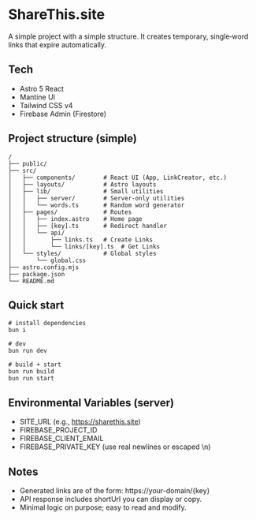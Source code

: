 # ShareThis.site

A simple project with a simple structure. It creates temporary, single‑word links that expire automatically.

## Tech

-   Astro 5 React
-   Mantine UI
-   Tailwind CSS v4
-   Firebase Admin (Firestore)

## Project structure (simple)

```
/
├── public/
├── src/
│   ├── components/        # React UI (App, LinkCreator, etc.)
│   ├── layouts/           # Astro layouts
│   ├── lib/               # Small utilities
│   │   ├── server/        # Server-only utilities
│   │   └── words.ts       # Random word generator
│   ├── pages/             # Routes
│   │   ├── index.astro    # Home page
│   │   ├── [key].ts       # Redirect handler
│   │   └── api/
│   │       ├── links.ts   # Create Links
│   │       └── links/[key].ts  # Get Links
│   └── styles/            # Global styles
│       └── global.css
├── astro.config.mjs
├── package.json
└── README.md
```

## Quick start

```
# install dependencies
bun i

# dev
bun run dev

# build + start
bun run build
bun run start
```

## Environmental Variables (server)

-   SITE_URL (e.g., https://sharethis.site)
-   FIREBASE_PROJECT_ID
-   FIREBASE_CLIENT_EMAIL
-   FIREBASE_PRIVATE_KEY (use real newlines or escaped \n)

## Notes

-   Generated links are of the form: https://your-domain/{key}
-   API response includes shortUrl you can display or copy.
-   Minimal logic on purpose; easy to read and modify.
